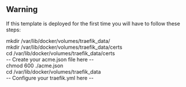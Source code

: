 ## Warning

If this template is deployed for the first time you will have to follow these steps:

mkdir /var/lib/docker/volumes/traefik_data/  
mkdir /var/lib/docker/volumes/traefik_data/certs  
cd /var/lib/docker/volumes/traefik_data/certs  
-- Create your acme.json file here --  
chmod 600 ./acme.json  
cd /var/lib/docker/volumes/traefik_data  
-- Configure your traefik.yml here --  
